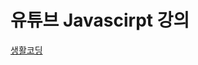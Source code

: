 # 유튜브 Javascirpt 강의
[생활코딩](https://www.youtube.com/playlist?list=PLuHgQVnccGMBB348PWRN0fREzYcYgFybf)

